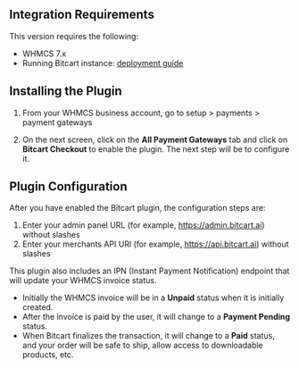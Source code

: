 ## Integration Requirements

This version requires the following:

* WHMCS 7.x
* Running Bitcart instance: [deployment guide](https://docs.bitcart.ai/deployment/deployment)

## Installing the Plugin

1. From your WHMCS business account, go to setup > payments > payment gateways

2. On the next screen, click on the **All Payment Gateways** tab and click on **Bitcart Checkout** to enable the plugin. The next step will be to configure it.

## Plugin Configuration

After you have enabled the Bitcart plugin, the configuration steps are:

1. Enter your admin panel URL (for example, https://admin.bitcart.ai) without slashes
2. Enter your merchants API URl (for example, https://api.bitcart.ai) without slashes

This plugin also includes an IPN (Instant Payment Notification) endpoint that will update your WHMCS invoice status.

* Initially the WHMCS invoice will be in a **Unpaid** status when it is initially created.
* After the invoice is paid by the user, it will change to a **Payment Pending** status.
* When Bitcart finalizes the transaction, it will change to a **Paid** status, and your order will be safe to ship, allow access to downloadable products, etc.
